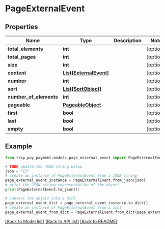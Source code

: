 # PageExternalEvent


## Properties

Name | Type | Description | Notes
------------ | ------------- | ------------- | -------------
**total_elements** | **int** |  | [optional] 
**total_pages** | **int** |  | [optional] 
**size** | **int** |  | [optional] 
**content** | [**List[ExternalEvent]**](ExternalEvent.md) |  | [optional] 
**number** | **int** |  | [optional] 
**sort** | [**List[SortObject]**](SortObject.md) |  | [optional] 
**number_of_elements** | **int** |  | [optional] 
**pageable** | [**PageableObject**](PageableObject.md) |  | [optional] 
**first** | **bool** |  | [optional] 
**last** | **bool** |  | [optional] 
**empty** | **bool** |  | [optional] 

## Example

```python
from trip_pay_payment.models.page_external_event import PageExternalEvent

# TODO update the JSON string below
json = "{}"
# create an instance of PageExternalEvent from a JSON string
page_external_event_instance = PageExternalEvent.from_json(json)
# print the JSON string representation of the object
print(PageExternalEvent.to_json())

# convert the object into a dict
page_external_event_dict = page_external_event_instance.to_dict()
# create an instance of PageExternalEvent from a dict
page_external_event_from_dict = PageExternalEvent.from_dict(page_external_event_dict)
```
[[Back to Model list]](../README.md#documentation-for-models) [[Back to API list]](../README.md#documentation-for-api-endpoints) [[Back to README]](../README.md)


